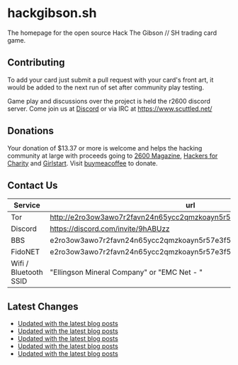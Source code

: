 # hackgibson.sh
The homepage for the open source Hack The Gibson // SH trading card game.


## Contributing

To add your card just submit a pull request with your card's front art, it would be added to the next run of set after community play testing.

Game play and discussions over the project is held the r2600 discord server. Come join us at [Discord](https://discord.com/invite/9hABUzz) or via IRC at https://www.scuttled.net/


## Donations

Your donation of $13.37 or more is welcome and helps the hacking community at large with proceeds going to [2600 Magazine](https://2600.com/), [Hackers for Charity](https://hackersforcharity.org) and [Girlstart](https://girlstart.org).  Visit [buymeacoffee](https://www.buymeacoffee.com/hackgibson.sh) to donate.


## Contact Us

Service | url
-|-
Tor | http://e2ro3ow3awo7r2favn24n65ycc2qmzkoayn5r57e3f56nvjwdcgg32ad.onion
Discord | https://discord.com/invite/9hABUzz
BBS | e2ro3ow3awo7r2favn24n65ycc2qmzkoayn5r57e3f56nvjwdcgg32ad.onion:23
FidoNET | e2ro3ow3awo7r2favn24n65ycc2qmzkoayn5r57e3f56nvjwdcgg32ad.onion:24554
Wifi / Bluetooth SSID | "Ellingson Mineral Company" or "EMC Net - <fidonet address>"

## Latest Changes
<!-- BLOG-POST-LIST:START -->
- [Updated with the latest blog posts](https://github.com/DFW2600/hackgibson.sh/commit/8d3d66ea40645c75ee310c3a1e956489067a620b)
- [Updated with the latest blog posts](https://github.com/DFW2600/hackgibson.sh/commit/0a4c45d641c6190a0f346b88447d6e92befd7119)
- [Updated with the latest blog posts](https://github.com/DFW2600/hackgibson.sh/commit/9ec720962ef87e6987f8f7968b3119e122f518b1)
- [Updated with the latest blog posts](https://github.com/DFW2600/hackgibson.sh/commit/e816ce11204b76d0c5601f6043a1b15d32d4c20c)
- [Updated with the latest blog posts](https://github.com/DFW2600/hackgibson.sh/commit/c05cd4d0d4434cfd3bda39d86409b3f20ef3939d)
<!-- BLOG-POST-LIST:END -->
